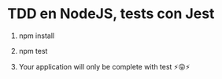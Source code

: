# TDD en NodeJS, tests con Jest

1. npm install

2. npm test

3. Your application will only be complete with test️ ⚡😝️️️️️️️️⚡️
